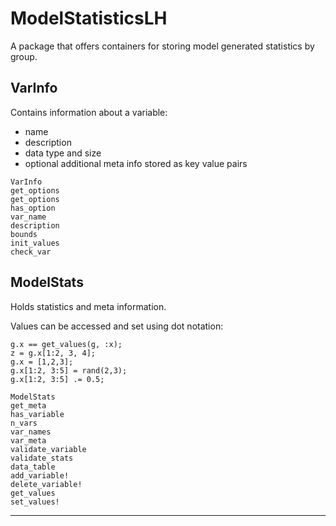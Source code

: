 # ModelStatisticsLH

A package that offers containers for storing model generated statistics by group.

## VarInfo

Contains information about a variable:

- name
- description
- data type and size
- optional additional meta info stored as key value pairs

```@docs
VarInfo
get_options
get_options
has_option
var_name
description
bounds
init_values
check_var
```

## ModelStats

Holds statistics and meta information.

Values can be accessed and set using dot notation:

```
g.x == get_values(g, :x);
z = g.x[1:2, 3, 4];
g.x = [1,2,3];
g.x[1:2, 3:5] = rand(2,3);
g.x[1:2, 3:5] .= 0.5;
```

```@docs
ModelStats
get_meta
has_variable
n_vars
var_names
var_meta
validate_variable
validate_stats
data_table
add_variable!
delete_variable!
get_values
set_values!
```

---------